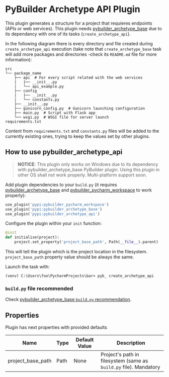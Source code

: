 # PyBuilder Archetype API Plugin

This plugin generates a structure for a project that requieres endpoints (APIs or web services). This plugin needs
[pybuilder_archetype_base](https://github.com/yeuk0/pybuilder-archetype-base) due to its dependancy with one of its
tasks (`create_archetype_api`).

In the following diagram there is every directory and file created during `create_archetype_api` execution (take note
 that `create_archetype_base` task will add more packages and directories -check its `README.md` file for more
 information):

```text
src
└── package_name
    ├── api  # For every script related with the web services
    |   ├── __init__.py
    |   └── api_example.py
    ├── config
    |   ├── __init__.py
    |   └── constants.py
    ├── __init__.py
    ├── gunicorn_config.py  # Gunicorn launching configuration
    ├── main.py  # Script with Flask app
    └── wsgi.py  # WSGI file for server launch
requirements.txt
```

Content from `requirements.txt` and `constants.py` files will be added to the currently existing ones, trying to keep
 the values set by other plugins.

## How to use pybuilder_archetype_api

> **NOTICE**: This plugin only works on Windows due to its dependency with pybuilder_archetype_base PyBuilder plugin.
Using this plugin in other OS shall not work properly. Multi-platform support soon.

Add plugin dependencies to your `build.py` (it requires [pybuilder_archetype_base](https://github.com/yeuk0/pybuilder-archetype-base) and [pybuilder_pycharm_workspace](https://github.com/yeuk0/pybuilder-pycharm-workspace)
to work properly):

```python
use_plugin('pypi:pybuilder_pycharm_workspace')
use_plugin('pypi:pybuilder_archetype_base')
use_plugin('pypi:pybuilder_archetype_api')
```

Configure the plugin within your `init` function:

```python
@init
def initialise(project):
    project.set_property('project_base_path', Path(__file__).parent)
```

This will tell the plugin which is the project location in the filesystem. `project_base_path` property value should
 be always the same.

Launch the task with:

```console
(venv) C:\Users\foo\PycharmProjects\bar> pyb_ create_archetype_api
```

### `build.py` file recommended

Check [pybuilder_archetype_base `build.py` recommendation](https://github.com/yeuk0/pybuilder-archetype-base#buildpy-file-recommended).

## Properties

Plugin has next properties with provided defaults

| Name | Type | Default Value | Description |
| --- | --- | --- | --- |
| project_base_path | Path | None | Project's path in filesystem (same as `build.py` file). Mandatory |
